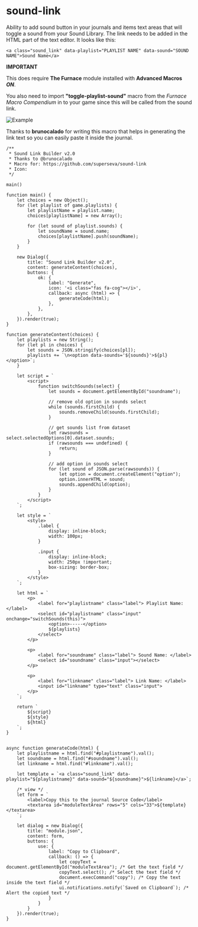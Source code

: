# sound-link
Ability to add sound button in your journals and items text areas that will toggle a sound from your Sound Library.
The link needs to be added in the HTML part of the text editor. 
It looks like this:

```<a class="sound_link" data-playlist="PLAYLIST NAME" data-sound="SOUND NAME">Sound Name</a>```

**IMPORTANT**

This does require **The Furnace** module installed with **Advanced Macros *ON***.

You also need to import **"toggle-playlist-sound"** macro from the *Furnace Macro Compendium* in to your game since this will be called from the sound link.

![Example](https://raw.githubusercontent.com/superseva/sound-link/master/sound-link-example.jpg)

Thanks to **brunocalado** for writing this macro that helps in generating the link text so you can easily paste it inside the journal.

```
/**
 * Sound Link Builder v2.0
 * Thanks to @brunocalado
 * Macro for: https://github.com/superseva/sound-link
 * Icon: 
 */

main()

function main() {
	let choices = new Object();
	for (let playlist of game.playlists) {
		let playlistName = playlist.name;
		choices[playlistName] = new Array();

		for (let sound of playlist.sounds) {
			let soundName = sound.name;
			choices[playlistName].push(soundName);
		}
	}

	new Dialog({
		title: "Sound Link Builder v2.0",
		content: generateContent(choices),
		buttons: {
			ok: {
				label: "Generate",
				icon: '<i class="fas fa-cog"></i>',
				callback: async (html) => {
					generateCode(html);
				},
			},
		},
	}).render(true);
}

function generateContent(choices) {
	let playlists = new String();
	for (let pl in choices) {
		let sounds = JSON.stringify(choices[pl]);
		playlists += `\n<option data-sounds='${sounds}'>${pl}</option>`;
	}

	let script = `
		<script>
			function switchSounds(select) {
				let sounds = document.getElementById("soundname");
			
				// remove old option in sounds select
				while (sounds.firstChild) {
					sounds.removeChild(sounds.firstChild);
				}
				
				// get sounds list from dataset
				let rawsounds = select.selectedOptions[0].dataset.sounds;
				if (rawsounds === undefined) {
					return;
				}
				
				// add option in sounds select
				for (let sound of JSON.parse(rawsounds)) {
					let option = document.createElement("option");
					option.innerHTML = sound;
					sounds.appendChild(option);
				}
			}
		</script>
	`;

	let style = `
		<style>
			.label {
				display: inline-block;
				width: 100px;
			}

			.input {
				display: inline-block;
				width: 250px !important;
				box-sizing: border-box;
			}
		</style>
	`;

	let html = `
		<p>
			<label for="playlistname" class="label"> Playlist Name: </label>
			<select id="playlistname" class="input" onchange="switchSounds(this)">
				<option>-----</option>
				${playlists}
			</select>
		</p>
		
		<p>
			<label for="soundname" class="label"> Sound Name: </label>
			<select id="soundname" class="input"></select>
		</p>
		
		<p>
			<label for="linkname" class="label"> Link Name: </label>
			<input id="linkname" type="text" class="input">
		</p>
	`;

	return `
		${script}
		${style}
		${html}
	`;
}


async function generateCode(html) {
	let playlistname = html.find("#playlistname").val();
	let soundname = html.find("#soundname").val();
	let linkname = html.find("#linkname").val();

	let template = `<a class="sound_link" data-playlist="${playlistname}" data-sound="${soundname}">${linkname}</a>`;

	/* view */
	let form = `
		<label>Copy this to the journal Source Code</label>
		<textarea id="moduleTextArea" rows="5" cols="33">${template}</textarea>
	`;

	let dialog = new Dialog({
		title: "module.json",
		content: form,
		buttons: {
			use: {
				label: "Copy to Clipboard",
				callback: () => {
					let copyText = document.getElementById("moduleTextArea"); /* Get the text field */
					copyText.select(); /* Select the text field */
					document.execCommand("copy"); /* Copy the text inside the text field */
					ui.notifications.notify(`Saved on Clipboard`); /* Alert the copied text */
				}
			}
		}
	}).render(true);
}
```
